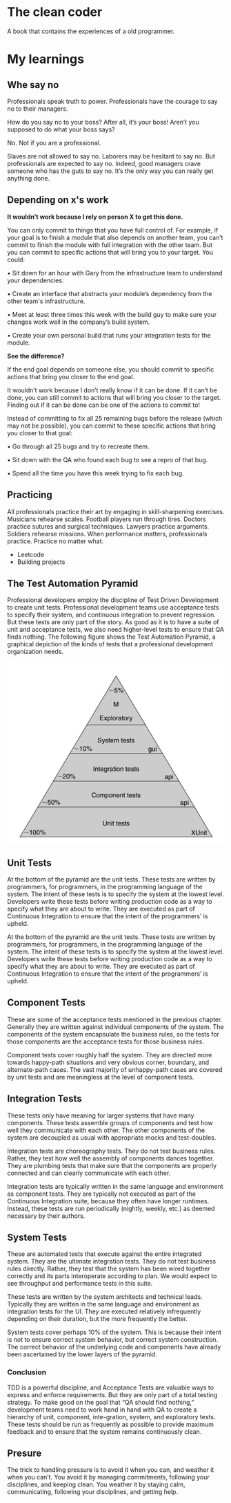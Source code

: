 # The clean coder

A book that contains the experiences of a old programmer.

# My learnings

## Whe say no

Professionals speak truth to power. Professionals have the courage to say no to
their managers.

How do you say no to your boss? After all, it’s your boss! Aren’t you supposed to
do what your boss says?

No. Not if you are a professional.

Slaves are not allowed to say no. Laborers may be hesitant to say no. But
professionals are expected to say no. Indeed, good managers crave someone who
has the guts to say no. It’s the only way you can really get anything done.

## Depending on x's work

**It wouldn’t work because I rely on person X to get this done.**

You can only commit to things that you have full control of. For example, if
your goal is to finish a module that also depends on another team, you can’t
commit to finish the module with full integration with the other team. But
you can commit to specific actions that will bring you to your target. You
could:

• Sit down for an hour with Gary from the infrastructure team to understand
your dependencies.

• Create an interface that abstracts your module’s dependency from the other
team's infrastructure.

• Meet at least three times this week with the build guy to make sure your
changes work well in the company’s build system.

• Create your own personal build that runs your integration tests for the
module.

**See the difference?**

If the end goal depends on someone else, you should commit to specific actions
that bring you closer to the end goal.

It wouldn’t work because I don’t really know if it can be done.
If it can’t be done, you can still commit to actions that will bring you closer
to the target. Finding out if it can be done can be one of the actions to
commit to!

Instead of committing to fix all 25 remaining bugs before the release (which
may not be possible), you can commit to these specific actions that bring you
closer to that goal:

• Go through all 25 bugs and try to recreate them.

• Sit down with the QA who found each bug to see a repro of that bug.

• Spend all the time you have this week trying to fix each bug.

## Practicing

All professionals practice their art by engaging in skill-sharpening exercises.
Musicians rehearse scales. Football players run through tires. Doctors practice
sutures and surgical techniques. Lawyers practice arguments. Soldiers rehearse
missions. When performance matters, professionals practice. Practice no matter what.

- Leetcode
- Building projects


## The Test Automation Pyramid

Professional developers employ the discipline of Test Driven Development
to create unit tests. Professional development teams use acceptance tests to
specify their system, and continuous integration to prevent regression. But these tests are only part of the story. As good as it is to have a suite of unit and acceptance tests, we also need higher-level tests to ensure that QA finds nothing. The following figure shows the Test Automation Pyramid, a graphical depiction of the kinds of tests that a professional development
organization needs.

![Test Automation Pyramid](assets/the_test_automation_pyramid.png)

## Unit Tests

At the bottom of the pyramid are the unit tests. These tests are written by
programmers, for programmers, in the programming language of the system.
The intent of these tests is to specify the system at the lowest level. Developers
write these tests before writing production code as a way to specify what they
are about to write. They are executed as part of Continuous Integration to
ensure that the intent of the programmers’ is upheld.

At the bottom of the pyramid are the unit tests. These tests are written by
programmers, for programmers, in the programming language of the system.
The intent of these tests is to specify the system at the lowest level. Developers
write these tests before writing production code as a way to specify what they
are about to write. They are executed as part of Continuous Integration to
ensure that the intent of the programmers’ is upheld.

## Component Tests

These are some of the acceptance tests mentioned in the previous chapter.
Generally they are written against individual components of the system. The
components of the system encapsulate the business rules, so the tests for those
components are the acceptance tests for those business rules.

Component tests cover roughly half the system. They are directed more towards
happy-path situations and very obvious corner, boundary, and alternate-path
cases. The vast majority of unhappy-path cases are covered by unit tests and are
meaningless at the level of component tests.

## Integration Tests

These tests only have meaning for larger systems that have many components. These tests assemble groups of components and test how well they communicate with each other. The other components of the system are decoupled as usual with appropriate mocks and test-doubles.

Integration tests are choreography tests. They do not test business rules. Rather, they test how well the assembly of components dances together. They are plumbing tests that make sure that the components are properly connected and can clearly communicate with each other.

Integration tests are typically written in the same language and environment
as component tests. They are typically not executed as part of the Continuous
Integration suite, because they often have longer runtimes. Instead, these tests
are run periodically (nightly, weekly, etc.) as deemed necessary by their
authors.

## System Tests

These are automated tests that execute against the entire integrated system.
They are the ultimate integration tests. They do not test business rules directly.
Rather, they test that the system has been wired together correctly and its parts
interoperate according to plan. We would expect to see throughput and
performance tests in this suite.

These tests are written by the system architects and technical leads. Typically
they are written in the same language and environment as integration tests for
the UI. They are executed relatively infrequently depending on their duration,
but the more frequently the better.

System tests cover perhaps 10% of the system. This is because their intent is not
to ensure correct system behavior, but correct system construction. The correct
behavior of the underlying code and components have already been ascertained
by the lower layers of the pyramid.

### Conclusion

TDD is a powerful discipline, and Acceptance Tests are valuable ways to express
and enforce requirements. But they are only part of a total testing strategy. To
make good on the goal that “QA should find nothing,” development teams need to work hand in hand with QA to create a hierarchy of unit, component, inte-gration, system, and exploratory tests. These tests should be run as frequently as possible to provide maximum feedback and to ensure that the system remains continuously clean.

## Presure

The trick to handling pressure is to avoid it when you can, and weather it when
you can’t. You avoid it by managing commitments, following your disciplines,
and keeping clean. You weather it by staying calm, communicating, following
your disciplines, and getting help.
